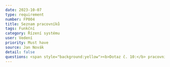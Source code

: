 ```yaml
---
date: 2023-10-07
type: requirement
number: FP004 
title: Seznam pracovníků
tags: Funkční
category: Řízení systému
user: Vedení
priority: Must have
source: Jan Novák
detail: false
questions: <span style="background:yellow"><b>Dotaz č. 10:</b> pracovníci budou rozděleni do 4 možných rolí (vedení, dispečink, řidič, podpora). Jaké všechny údaje chcete nebo potřebujete u pracovníků evidovat?</span> 
---
```


